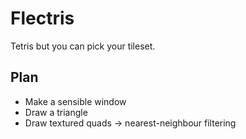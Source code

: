 # Flectris
Tetris but you can pick your tileset.

## Plan
- Make a sensible window
- Draw a triangle
- Draw textured quads -> nearest-neighbour filtering
